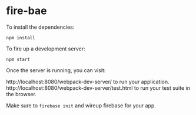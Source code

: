 # fire-bae
To install the dependencies:

`npm install`

To fire up a development server:

`npm start`

Once the server is running, you can visit:

http://localhost:8080/webpack-dev-server/ to run your application.
http://localhost:8080/webpack-dev-server/test.html to run your test suite in the browser.

Make sure to `firebase init` and wireup firebase for your app.

